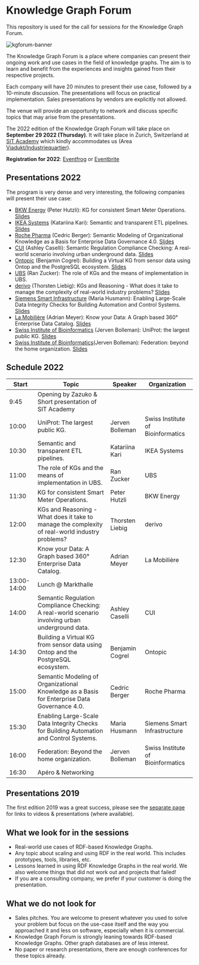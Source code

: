 # Knowledge Graph Forum

This repository is used for the call for sessions for the Knowledge Graph Forum. 

![kgforum-banner](https://user-images.githubusercontent.com/583021/189692188-f21d21fb-1e89-4370-a9e2-ee22f58db77e.jpg)

The Knowledge Graph Forum is a place where companies can present their ongoing work and use cases in the field of knowledge graphs. The aim is to learn and benefit from the experiences and insights gained from their respective projects.

Each company will have 20 minutes to present their use case, followed by a 10-minute discussion. The presentations will focus on practical implementation. Sales presentations by vendors are explicitly not allowed.

The venue will provide an opportunity to network and discuss specific topics that may arise from the presentations.

The 2022 edition of the Knowledge Graph Forum will take place on **September 29 2022 (Thursday)**. It will take place in Zurich, Switzerland at [SIT Academy](https://sit.academy/) which kindly accommodates us (Area [Viadukt/Industriequartier](https://goo.gl/maps/jNkep5FNytVGFMRF7)).

**Registration for 2022**: [Eventfrog](https://eventfrog.ch/de/p/wissenschaft-und-technik/knowledge-graph-forum-2022-en-6972880506569257209.html) or [Eventbrite](https://www.eventbrite.fr/e/knowledge-graph-forum-2022-en-tickets-415903587827)

## Presentations 2022

The program is very dense and very interesting, the following companies will present their use case:

* [BKW Energy](https://github.com/zazuko/knowledge-graph-forum/issues/20) (Peter Hutzli): KG for consistent Smart Meter Operations. [Slides](2022/Zazuko_KG_Forum_2022-BKW_Smart_Meter.pdf)
* [IKEA Systems](https://github.com/zazuko/knowledge-graph-forum/issues/19) (Katariina Kari): Semantic and transparent ETL pipelines. [Slides](2022/Zazuko_KG_Forum_2022-Ikea_Semantic_ETL_Pipelines.pdf)
* [Roche Pharma](https://github.com/zazuko/knowledge-graph-forum/issues/18) (Cedric Berger): Semantic Modeling of Organizational Knowledge as a Basis for Enterprise Data Governance 4.0. [Slides](2022/Zazuko_KG_Forum_2022-Roche_Data_Governance_4.0.pdf)
* [CUI](https://github.com/zazuko/knowledge-graph-forum/issues/17) (Ashley Caselli): Semantic Regulation Compliance Checking: A real-world scenario involving urban underground data. [Slides](2022/Zazuko_KG_Forum_2022-CUI_Semantic_Regulation_Compliance.pdf)
* [Ontopic](https://github.com/zazuko/knowledge-graph-forum/issues/16) (Benjamin Cogrel): Building a Virtual KG from sensor data using Ontop and the PostgreSQL ecosystem. [Slides](2022/Zazuko_KG_Forum_2022-Ontopic_Virtual_KG.pdf)
* [UBS](https://github.com/zazuko/knowledge-graph-forum/issues/15) (Ran Zucker): The role of KGs and the means of implementation in UBS.
* [derivo](https://github.com/zazuko/knowledge-graph-forum/issues/14) (Thorsten Liebig): KGs and Reasoning - What does it take to manage the complexity of real-world industry problems? [Slides](2022/Zazuko_KG_Forum_2022-derivo-KG_and_Reasoning.pdf)
* [Siemens Smart Infrastructure](https://github.com/zazuko/knowledge-graph-forum/issues/13) (Maria Husmann): Enabling Large-Scale Data Integrity Checks for Building Automation and Control Systems. [Slides](2022/Zazuko_KG_Forum_2022-Siemens_Data_Integrity.pdf)
* [La Mobilière](https://github.com/zazuko/knowledge-graph-forum/issues/12) (Adrian Meyer): Know your Data: A Graph based 360° Enterprise  Data Catalog. [Slides](2022/Zazuko_KG_Forum_2022-La_Mobiliere_Data_Catalog.pdf)
* [Swiss Institute of Bioinformatics](https://github.com/zazuko/knowledge-graph-forum/issues/10) (Jerven Bolleman): UniProt: the largest public KG. [Slides](2022/Zazuko_KG_Forum_2022-Uniprot_largest_public_KG.pdf)
* [Swiss Institute of Bioinformatics](https://github.com/zazuko/knowledge-graph-forum/issues/11)(Jerven Bolleman): Federation: beyond the home organization. [Slides](2022/Zazuko_KG_Forum_2022-Federation_beyond_home.pdf)

## Schedule 2022

| Start       | Topic                                                        | Speaker         | Organization                      |
| ----------- | ------------------------------------------------------------ | --------------- | --------------------------------- |
| 9:45        | Opening by Zazuko & Short presentation of SIT Academy        |                 |                                   |
| 10:00       | UniProt: The largest public KG.                              | Jerven Bolleman | Swiss Institute of Bioinformatics |
| 10:30       | Semantic and transparent ETL pipelines.                      | Katariina Kari  | IKEA Systems                      |
| 11:00       | The role of KGs and the means of implementation in UBS.      | Ran Zucker      | UBS                               |
| 11:30       | KG for consistent Smart Meter Operations.                    | Peter Hutzli    | BKW Energy                        |
| 12:00       | KGs and Reasoning - What does it take to manage the complexity of real-world industry problems? | Thorsten Liebig | derivo                            |
| 12:30       | Know your Data: A Graph based 360° Enterprise Data Catalog.  | Adrian Meyer    | La Mobilière                      |
| 13:00-14:00 | Lunch @ Markthalle                                           |                 |                                   |
| 14:00       | Semantic Regulation Compliance Checking: A real-world scenario involving urban underground data. | Ashley Caselli  | CUI                               |
| 14:30       | Building a Virtual KG from sensor data using Ontop and the PostgreSQL ecosystem. | Benjamin Cogrel | Ontopic                           |
| 15:00       | Semantic Modeling of Organizational Knowledge as a Basis for Enterprise Data Governance 4.0. | Cedric Berger   | Roche Pharma                      |
| 15:30       | Enabling Large-Scale Data Integrity Checks for Building Automation and Control Systems. | Maria Husmann   | Siemens Smart Infrastructure      |
| 16:00       | Federation: Beyond the home organization.                    | Jerven Bolleman | Swiss Institute of Bioinformatics |
| 16:30       | Apéro & Networking                                           |                 |                                   |


## Presentations 2019

The first edition 2019 was a great success, please see the [separate page](2019/README.md) for links to videos & presentations (where available).

## What we look for in the sessions

* Real-world use cases of RDF-based Knowledge Graphs.
* Any topic about scaling and using RDF in the real world. This includes prototypes, tools, libraries, etc.
* Lessons learned in using RDF Knowledge Graphs in the real world. We also welcome things that did not work out and projects that failed!
* If you are a consulting company, we prefer if your customer is doing the presentation.

## What we do not look for

* Sales pitches. You are welcome to present whatever you used to solve your problem but focus on the use-case itself and the way you approached it and less on software, especially when it is commercial.
* Knowledge Graph Forum is strongly leaning towards RDF-based Knowledge Graphs. Other graph databases are of less interest.
* No paper or research presentations, there are enough conferences for these topics already.
